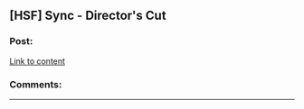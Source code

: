 ## [HSF] Sync - Director's Cut

### Post:

[Link to content](https://www.youtube.com/watch?v=vhjimhX9d5U)

### Comments:

---

